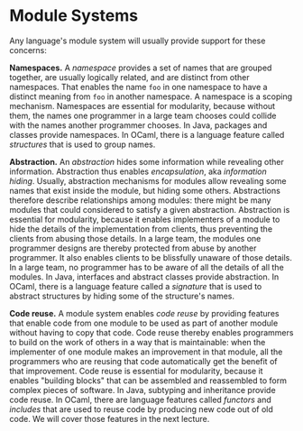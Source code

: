 # Module Systems

Any language's module system will usually provide support for these
concerns:

**Namespaces.** A *namespace* provides a set of names that are grouped
together, are usually logically related, and are distinct from other
namespaces. That enables the name `foo` in one namespace to have a
distinct meaning from `foo` in another namespace.  A namespace is a
scoping mechanism. Namespaces are essential for modularity, because
without them, the names one programmer in a large team chooses could
collide with the names another programmer chooses.  In Java, packages
and classes provide namespaces. In OCaml, there is a language feature
called *structures* that is used to group names.

**Abstraction.** An *abstraction* hides some information while revealing
other information.  Abstraction thus enables *encapsulation*, aka 
*information hiding*.  Usually, abstraction mechanisms for modules allow
revealing some names that exist inside the module, but hiding some
others.  Abstractions therefore describe relationships among modules:
there might be many modules that could considered to satisfy a given
abstraction. Abstraction is essential for modularity, because it enables
implementers of a module to hide the details of the implementation from
clients, thus preventing the clients from abusing those details.  In a
large team, the modules one programmer designs are thereby protected
from abuse by another programmer. It also enables clients to be
blissfully unaware of those details.  In a large team, no programmer has
to be aware of all the details of all the modules. In Java, interfaces
and abstract classes provide abstraction.  In OCaml, there is a language
feature called a *signature* that is used to abstract structures by
hiding some of the structure's names.

**Code reuse.** A module system enables *code reuse* by providing features
that enable code from one module to be used as part of another module without
having to copy that code.  Code reuse thereby enables programmers to build on
the work of others in a way that is maintainable:  when the implementer of
one module makes an improvement in that module, all the programmers who are
reusing that code automatically get the benefit of that improvement. 
Code reuse is essential for modularity, because it enables "building blocks"
that can be assembled and reassembled to form complex pieces of software.
In Java, subtyping and inheritance provide code reuse.  In OCaml, there
are language features called *functors* and *includes* that are used to
reuse code by producing new code out of old code.  We will cover those
features in the next lecture.
